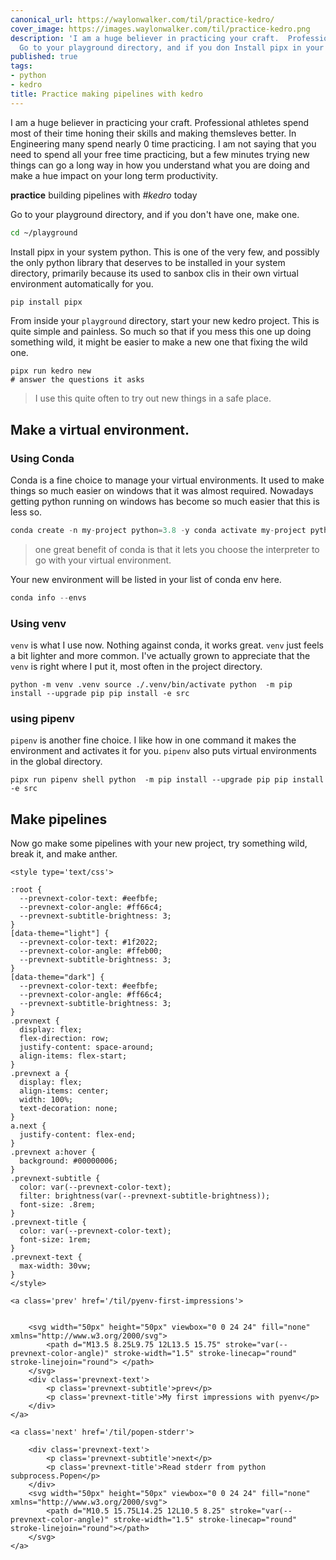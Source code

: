 ```yaml
---
canonical_url: https://waylonwalker.com/til/practice-kedro/
cover_image: https://images.waylonwalker.com/til/practice-kedro.png
description: 'I am a huge believer in practicing your craft.  Professional athletes
  Go to your playground directory, and if you don Install pipx in your system python.  This '
published: true
tags:
- python
- kedro
title: Practice making pipelines with kedro
---
```


I am a huge believer in practicing your craft.  Professional athletes spend most of their time honing their skills and making themsleves better.  In Engineering many spend nearly 0 time practicing.  I am not saying that you need to spend all your free time practicing, but a few minutes trying new things can go a long way in how you understand what you are doing and make a hue impact on your long term productivity.

**practice** building pipelines with _#kedro_ today

Go to your playground directory, and if you don't have one, make one.

``` bash
cd ~/playground
```

Install pipx in your system python.  This is one of the very few, and possibly the only python library that deserves to be installed in your system directory, primarily because its used to sanbox clis in their own virtual environment automatically for you.

``` bash
pip install pipx
```

From inside your `playground` directory, start your new kedro project. This is quite simple and painless.  So much so that if you mess this one up doing something wild, it might be easier to make a new one that fixing the wild one.

```
pipx run kedro new
# answer the questions it asks
```

> I use this quite often to try out new things in a safe place.

## Make a virtual environment.

### Using Conda

Conda is a fine choice to manage your virtual environments.  It used to make things so much easier on windows that it was almost required. Nowadays getting python running on windows has become so much easier that this is less so.

``` python
conda create -n my-project python=3.8 -y conda activate my-project python  -m pip install --upgrade pip pip install -e src
```

> one great benefit of conda is that it lets you choose the interpreter
> to go with your virtual environment.

Your new environment will be listed in your list of conda env here.

``` python
conda info --envs
```

### Using venv

`venv` is what I use now.  Nothing against conda, it works great.
`venv` just feels a bit lighter and more common.  I've actually grown to
appreciate that the `venv` is right where I put it, most often in the project directory.

```
python -m venv .venv source ./.venv/bin/activate python  -m pip install --upgrade pip pip install -e src
```

### using pipenv

`pipenv` is another fine choice.  I like how in one command it makes the
environment and activates it for you.  `pipenv` also puts virtual environments in the global directory.

```
pipx run pipenv shell python  -m pip install --upgrade pip pip install -e src
```

## Make pipelines

Now go make some pipelines with your new project, try something wild, break it, and make anther.
<div class='prevnext'>

    <style type='text/css'>

    :root {
      --prevnext-color-text: #eefbfe;
      --prevnext-color-angle: #ff66c4;
      --prevnext-subtitle-brightness: 3;
    }
    [data-theme="light"] {
      --prevnext-color-text: #1f2022;
      --prevnext-color-angle: #ffeb00;
      --prevnext-subtitle-brightness: 3;
    }
    [data-theme="dark"] {
      --prevnext-color-text: #eefbfe;
      --prevnext-color-angle: #ff66c4;
      --prevnext-subtitle-brightness: 3;
    }
    .prevnext {
      display: flex;
      flex-direction: row;
      justify-content: space-around;
      align-items: flex-start;
    }
    .prevnext a {
      display: flex;
      align-items: center;
      width: 100%;
      text-decoration: none;
    }
    a.next {
      justify-content: flex-end;
    }
    .prevnext a:hover {
      background: #00000006;
    }
    .prevnext-subtitle {
      color: var(--prevnext-color-text);
      filter: brightness(var(--prevnext-subtitle-brightness));
      font-size: .8rem;
    }
    .prevnext-title {
      color: var(--prevnext-color-text);
      font-size: 1rem;
    }
    .prevnext-text {
      max-width: 30vw;
    }
    </style>
    
    <a class='prev' href='/til/pyenv-first-impressions'>
    

        <svg width="50px" height="50px" viewbox="0 0 24 24" fill="none" xmlns="http://www.w3.org/2000/svg">
            <path d="M13.5 8.25L9.75 12L13.5 15.75" stroke="var(--prevnext-color-angle)" stroke-width="1.5" stroke-linecap="round" stroke-linejoin="round"> </path>
        </svg>
        <div class='prevnext-text'>
            <p class='prevnext-subtitle'>prev</p>
            <p class='prevnext-title'>My first impressions with pyenv</p>
        </div>
    </a>
    
    <a class='next' href='/til/popen-stderr'>
    
        <div class='prevnext-text'>
            <p class='prevnext-subtitle'>next</p>
            <p class='prevnext-title'>Read stderr from python subprocess.Popen</p>
        </div>
        <svg width="50px" height="50px" viewbox="0 0 24 24" fill="none" xmlns="http://www.w3.org/2000/svg">
            <path d="M10.5 15.75L14.25 12L10.5 8.25" stroke="var(--prevnext-color-angle)" stroke-width="1.5" stroke-linecap="round" stroke-linejoin="round"></path>
        </svg>
    </a>
  </div>